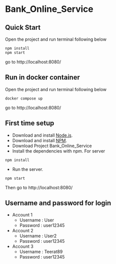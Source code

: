 # Bank_Online_Service

## Quick Start

Open the project and run terminal following below
```
npm install
npm start
```
go to 
http://localhost:8080/

## Run in docker container
Open the project and run terminal following below

```
docker compose up
```
go to 
http://localhost:8080/

## First time setup

* Download and install [Node.js](https://nodejs.org/en/).
* Download and install [NPM](https://docs.npmjs.com/downloading-and-installing-node-js-and-npm).
* Download Project Bank_Online_Service
* Install the dependencies with npm. For server
```
npm install
```
* Run the server.
```
npm start
```
Then go to
http://localhost:8080/
## Username and password for login
* Account 1
  * Username : User
  * Password : user12345
* Account 2
  * Username : User2
  * Password : user12345
* Account 3
  * Username : Teerat89
  * Password : user12345
